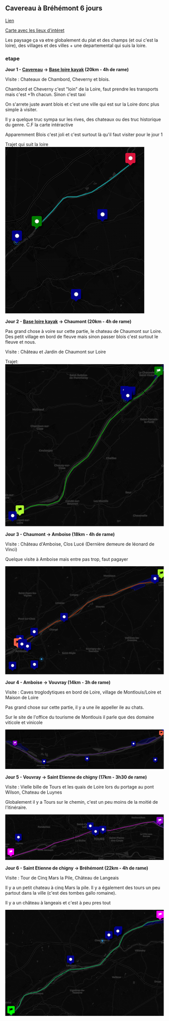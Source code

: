 ## Cavereau à Bréhémont 6 jours
[Lien](https://rando-canoe-france.com/rando-6-jours-cavereau-brehemont)

[Carte avec les lieux d'intéret](https://umap.openstreetmap.fr/fr/map/anonymous-edit/1208778:MvWL7TE7JfSv0qb_HxJ7rlsjCuSvp-IrV5CC2c_QEDM)

Les paysage ça va etre globalement du plat et des champs (et oui c'est la loire), des villages et des villes + une departemental qui suis la loire.

### etape

**Jour 1 - [Cavereau](https://maps.app.goo.gl/emWCPHkiWigAEEvr9) -> [Base loire kayak](https://maps.app.goo.gl/2QhBKZVP26XNfzVH7) (20km - 4h de rame)**

Visite : Chateaux de Chambord, Cheverny et blois.

Chambord et Cheverny c'est "loin" de la Loire, faut prendre les transports mais c'est +1h chacun. Sinon c'est taxi

On s'arrete juste avant blois et c'est une ville qui est sur la Loire donc plus simple à visiter.

Il y a quelque truc sympa sur les rives, des chateaux ou des truc historique du genre. C.F la carte intéractive

Apparemment Blois c'est joli et c'est surtout là qu'il faut visiter pour le jour 1

Trajet qui suit la loire
![Image](./jour1-trajet-voiture.png)

**Jour 2 - [Base loire kayak](https://maps.app.goo.gl/2QhBKZVP26XNfzVH7) -> Chaumont (20km - 4h de rame)**

Pas grand chose à voire sur cette partie, le chateau de Chaumont sur Loire. Des petit village en bord de fleuve mais sinon passer blois c'est surtout le fleuve et nous.

Visite : Château et Jardin de Chaumont sur Loire

Trajet:
![Jour 2](./Jour2-trajet.png)

**Jour 3 - Chaumont -> Amboise (18km - 4h de rame)**

Visite : Château d'Amboise, Clos Lucé (Dernière demeure de léonard de Vinci)

Quelque visite à Amboise mais entre pas trop, faut pagayer

![Jour 3](./jour3.png)

**Jour 4 - Amboise -> Vouvray (14km - 3h de rame)**

Visite : Caves troglodytiques en bord de Loire, village de Montlouis/Loire et Maison de Loire

Pas grand chose sur cette partie, il y a une ile appeller ile au chats.

Sur le site de l'office du tourisme de Montlouis il parle que des domaine viticole et vinicole

![Jour 4](./jour4.png)

**Jour 5 - Vouvray -> Saint Etienne de chigny (17km - 3h30 de rame)**

Visite : Vielle bille de Tours et les quais de Loire lors du portage au pont Wilson, Chateau de Luynes

Globalement il y a Tours sur le chemin, c'est un peu moins de la moitié de l'itinéraire.

![Jour 5](./jour5.png)

**Jour 6 - Saint Etienne de chigny -> Bréhémont (22km - 4h de rame)**

Visite : Tour de Cinq Mars la Pile, Château de Langeais

Il y a un petit chateau à cinq Mars la pile. Il y a également des tours un peu partout dans la ville (c'est des tombes gallo romaine).

Il y a un château à langeais et c'est à peu pres tout

![Jour 6](./jour6.png)